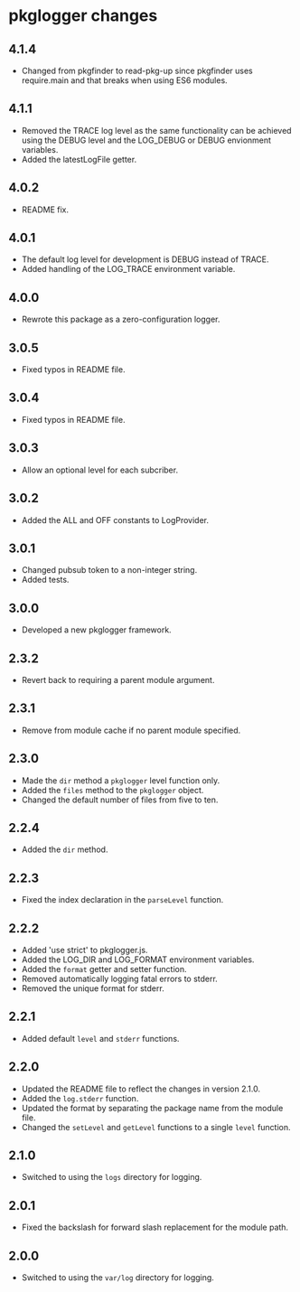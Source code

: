 pkglogger changes
=================

4.1.4
-----

- Changed from pkgfinder to read-pkg-up since pkgfinder uses require.main and that breaks when using ES6 modules.

4.1.1
-----

- Removed the TRACE log level as the same functionality can be achieved using the DEBUG level and the LOG_DEBUG or DEBUG envionment variables.
- Added the latestLogFile getter.

4.0.2
-----

- README fix.

4.0.1
-----

- The default log level for development is DEBUG instead of TRACE.
- Added handling of the LOG_TRACE environment variable.

4.0.0
-----

- Rewrote this package as a zero-configuration logger.

3.0.5
-----

- Fixed typos in README file.

3.0.4
-----

- Fixed typos in README file.

3.0.3
-----

- Allow an optional level for each subcriber.

3.0.2
-----

- Added the ALL and OFF constants to LogProvider.

3.0.1
-----

- Changed pubsub token to a non-integer string.
- Added tests.

3.0.0
-----

- Developed a new pkglogger framework.

2.3.2
-----

- Revert back to requiring a parent module argument.

2.3.1
-----

- Remove from module cache if no parent module specified.

2.3.0
-----

- Made the `dir` method a `pkglogger` level function only.
- Added the `files` method to the `pkglogger` object.
- Changed the default number of files from five to ten.

2.2.4
-----

- Added the `dir` method.

2.2.3
-----

- Fixed the index declaration in the `parseLevel` function.

2.2.2
-----

- Added 'use strict' to pkglogger.js.
- Added the LOG_DIR and LOG_FORMAT environment variables.
- Added the `format` getter and setter function.
- Removed automatically logging fatal errors to stderr.
- Removed the unique format for stderr.

2.2.1
-----

- Added default `level` and `stderr` functions.

2.2.0
-----

- Updated the README file to reflect the changes in version 2.1.0.
- Added the `log.stderr` function.
- Updated the format by separating the package name from the module file.
- Changed the `setLevel` and `getLevel` functions to a single `level` function.

2.1.0
-----

- Switched to using the `logs` directory for logging.

2.0.1
-----

- Fixed the backslash for forward slash replacement for the module path.

2.0.0
-----

- Switched to using the `var/log` directory for logging.
